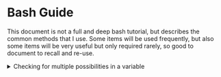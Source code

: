 # Bash Guide

This document is not a full and deep bash tutorial, but describes the common methods that I use.
Some items will be used frequently, but also some items will be very useful but only required rarely, so good to document to recall and re-use.

<details>
<summary>Checking for multiple possibilities in a variable</summary>

```
# This basically uses a Regex comparison
if [[ "$1" =~ ^(development|test|uat|production)$ ]]; then
  echo "Matched!"
else
  echo "Nothing Matched"
fi
```
</details>
